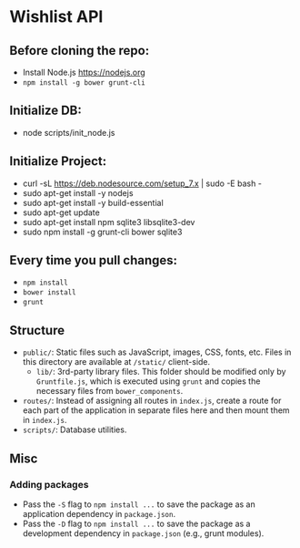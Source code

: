 # Wishlist API

## Before cloning the repo:

* Install Node.js https://nodejs.org
* `npm install -g bower grunt-cli`

## Initialize DB:
* node scripts/init_node.js

## Initialize Project:
* curl -sL https://deb.nodesource.com/setup_7.x | sudo -E bash -
* sudo apt-get install -y nodejs
* sudo apt-get install -y build-essential
* sudo apt-get update
* sudo apt-get install npm sqlite3 libsqlite3-dev
* sudo npm install -g grunt-cli bower sqlite3

## Every time you pull changes:

* `npm install`
* `bower install`
* `grunt` 

## Structure

* `public/`: Static files such as JavaScript, images, CSS, fonts, etc. Files
  in this directory are available at `/static/` client-side.
  * `lib/`: 3rd-party library files. This folder should be modified only
    by `Gruntfile.js`, which is executed using `grunt` and copies the necessary
    files from `bower_components`.
* `routes/`: Instead of assigning all routes in `index.js`, create a route
for each part of the application in separate files here and then
mount them in `index.js`.
* `scripts/`: Database utilities.

## Misc

### Adding packages

* Pass the `-S` flag to `npm install ...` to save the package as an application
  dependency in `package.json`.
* Pass the `-D` flag to `npm install ...` to save the package as a development
  dependency in `package.json` (e.g., grunt modules).
